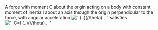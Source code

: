 A force with moment C about the origin acting on a body with constant
moment of inertia I about an axis through the origin perpendicular to
the force, with angular acceleration
!['  (..)(//theta) ,  '](../dictionary/equation_images/2182.1..png)
satisfies
!['  C=I (..)(//theta) .  '](../dictionary/equation_images/2182.2..png)
